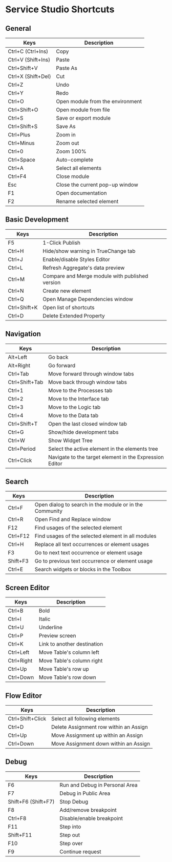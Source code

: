 ---
---

# Service Studio Shortcuts

## General

|Keys|Description|
|--- |--- |
|Ctrl+C (Ctrl+Ins)|Copy|
|Ctrl+V (Shift+Ins)|Paste|
|Ctrl+Shift+V|Paste As|
|Ctrl+X (Shift+Del)|Cut|
|Ctrl+Z|Undo|
|Ctrl+Y|Redo|
|Ctrl+O|Open module from the environment|
|Ctrl+Shift+O|Open module from file|
|Ctrl+S|Save or export module|
|Ctrl+Shift+S|Save As|
|Ctrl+Plus|Zoom in|
|Ctrl+Minus|Zoom out|
|Ctrl+0|Zoom 100%|
|Ctrl+Space|Auto-complete|
|Ctrl+A|Select all elements|
|Ctrl+F4|Close module|
|Esc|Close the current pop-up window|
|F1|Open documentation|
|F2|Rename selected element|

## Basic Development

|Keys|Description|
|--- |--- |
|F5|1-Click Publish|
|Ctrl+H|Hide/show warning in TrueChange tab|
|Ctrl+J|Enable/disable Styles Editor|
|Ctrl+L|Refresh Aggregate's data preview|
|Ctrl+M|Compare and Merge module with published version|
|Ctrl+N|Create new element|
|Ctrl+Q|Open Manage Dependencies window|
|Ctrl+Shift+K|Open list of shortcuts|
|Ctrl+D|Delete Extended Property|

## Navigation

|Keys|Description|
|--- |--- |
|Alt+Left|Go back|
|Alt+Right|Go forward|
|Ctrl+Tab|Move forward through window tabs|
|Ctrl+Shift+Tab|Move back through window tabs|
|Ctrl+1|Move to the Processes tab|
|Ctrl+2|Move to the Interface tab|
|Ctrl+3|Move to the Logic tab|
|Ctrl+4|Move to the Data tab|
|Ctrl+Shift+T|Open the last closed window tab|
|Ctrl+G|Show/hide development tabs|
|Ctrl+W|Show Widget Tree|
|Ctrl+Period|Select the active element in the elements tree|
|Ctrl+Click|Navigate to the target element in the Expression Editor|

## Search

|Keys|Description|
|--- |--- |
|Ctrl+F|Open dialog to search in the module or in the Community|
|Ctrl+R|Open Find and Replace window|
|F12|Find usages of the selected element|
|Ctrl+F12|Find usages of the selected element in all modules|
|Ctrl+H|Replace all text occurrences or element usages|
|F3|Go to next text occurrence or element usage|
|Shift+F3|Go to previous text occurrence or element usage|
|Ctrl+E|Search widgets or blocks in the Toolbox|

## Screen Editor

|Keys|Description|
|--- |--- |
|Ctrl+B|Bold|
|Ctrl+I|Italic|
|Ctrl+U|Underline|
|Ctrl+P|Preview screen|
|Ctrl+K|Link to another destination|
|Ctrl+Left|Move Table's column left|
|Ctrl+Right|Move Table's column right|
|Ctrl+Up|Move Table's row up|
|Ctrl+Down|Move Table's row down|

## Flow Editor

|Keys|Description|
|--- |--- |
|Ctrl+Shift+Click|Select all following elements|
|Ctrl+D|Delete Assignment row within an Assign|
|Ctrl+Up|Move Assignment up within an Assign|
|Ctrl+Down|Move Assignment down within an Assign|

## Debug

|Keys|Description|
|--- |--- |
|F6|Run and Debug in Personal Area|
|F7|Debug in Public Area|
|Shift+F6 (Shift+F7)|Stop Debug|
|F8|Add/remove breakpoint|
|Ctrl+F8|Disable/enable breakpoint|
|F11|Step into|
|Shift+F11|Step out|
|F10|Step over|
|F9|Continue request|
